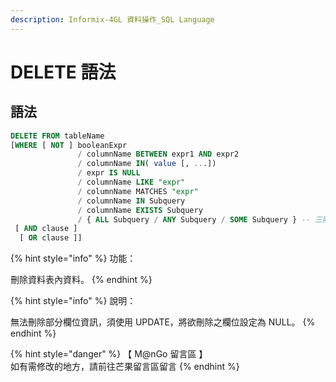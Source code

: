 ```yaml
---
description: Informix-4GL 資料操作_SQL Language
---
```


# DELETE 語法

## 語法

```sql
DELETE FROM tableName
[WHERE [ NOT ] booleanExpr
               / columnName BETWEEN expr1 AND expr2
               / columnName IN( value [, ...])
               / expr IS NULL
               / columnName LIKE "expr"
               / columnName MATCHES "expr"
               / columnName IN Subquery
               / columnName EXISTS Subquery
               / { ALL Subquery / ANY Subquery / SOME Subquery } -- 三則一 --
 [ AND clause ]
  [ OR clause ]]
```

{% hint style="info" %}
功能：

刪除資料表內資料。
{% endhint %}

{% hint style="info" %}
說明：

無法刪除部分欄位資訊，須使用 UPDATE，將欲刪除之欄位設定為 NULL。
{% endhint %}

{% hint style="danger" %}
【 M@nGo 留言區 】\
如有需修改的地方，請前往芒果留言區留言
{% endhint %}
